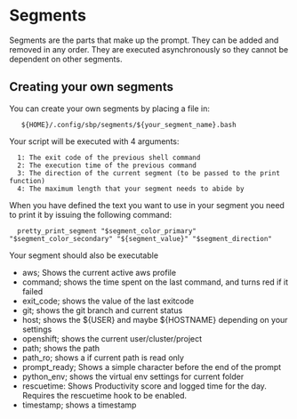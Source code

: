 # Segments

Segments are the parts that make up the prompt. They can be added and removed in
any order. They are executed asynchronously so they cannot be dependent on other
segments.

## Creating your own segments
You can create your own segments by placing a file in:
```
   ${HOME}/.config/sbp/segments/${your_segment_name}.bash
```

Your script will be executed with 4 arguments:
```
  1: The exit code of the previous shell command
  2: The execution time of the previous command
  3: The direction of the current segment (to be passed to the print function)
  4: The maximum length that your segment needs to abide by
```

When you have defined the text you want to use in your segment you need to print
it by issuing the following command:
```
  pretty_print_segment "$segment_color_primary" "$segment_color_secondary" "${segment_value}" "$segment_direction"
```

Your segment should also be executable

- aws; Shows the current active aws profile
- command; shows the time spent on the last command, and turns red if it failed
- exit_code; shows the value of the last exitcode
- git; shows the git branch and current status
- host; shows the ${USER} and maybe ${HOSTNAME} depending on your settings
- openshift; shows the current user/cluster/project
- path; shows the path
- path_ro; shows a if current path is read only
- prompt_ready; Shows a simple character before the end of the prompt
- python_env; shows the virtual env settings for current folder
- rescuetime: Shows Productivity score and logged time for the day. Requires the rescuetime hook to be enabled.
- timestamp; shows a timestamp

